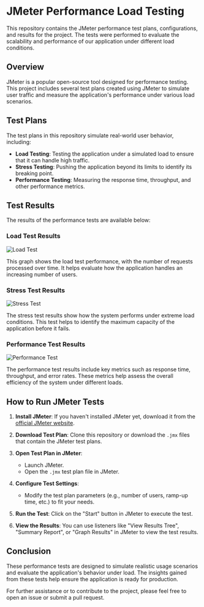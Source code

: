 # JMeter Performance Load Testing

This repository contains the JMeter performance test plans, configurations, and results for the project. The tests were performed to evaluate the scalability and performance of our application under different load conditions.

## Overview

JMeter is a popular open-source tool designed for performance testing. This project includes several test plans created using JMeter to simulate user traffic and measure the application's performance under various load scenarios.

## Test Plans

The test plans in this repository simulate real-world user behavior, including:

- **Load Testing**: Testing the application under a simulated load to ensure that it can handle high traffic.
- **Stress Testing**: Pushing the application beyond its limits to identify its breaking point.
- **Performance Testing**: Measuring the response time, throughput, and other performance metrics.

## Test Results

The results of the performance tests are available below:

### Load Test Results

![Load Test](https://github.com/user-attachments/assets/e85edf19-1bf8-4c90-bb1c-529037558960)

This graph shows the load test performance, with the number of requests processed over time. It helps evaluate how the application handles an increasing number of users.

### Stress Test Results

![Stress Test](https://github.com/user-attachments/assets/16139a86-c9b7-421d-9a4e-c6e9396bfffb)

The stress test results show how the system performs under extreme load conditions. This test helps to identify the maximum capacity of the application before it fails.

### Performance Test Results

![Performance Test](https://github.com/user-attachments/assets/0a264c14-53eb-4775-a49c-9542a910851a)

The performance test results include key metrics such as response time, throughput, and error rates. These metrics help assess the overall efficiency of the system under different loads.

## How to Run JMeter Tests

1. **Install JMeter**: If you haven't installed JMeter yet, download it from the [official JMeter website](https://jmeter.apache.org/).

2. **Download Test Plan**: Clone this repository or download the `.jmx` files that contain the JMeter test plans.

3. **Open Test Plan in JMeter**:
    - Launch JMeter.
    - Open the `.jmx` test plan file in JMeter.

4. **Configure Test Settings**:
    - Modify the test plan parameters (e.g., number of users, ramp-up time, etc.) to fit your needs.

5. **Run the Test**: Click on the "Start" button in JMeter to execute the test.

6. **View the Results**: You can use listeners like "View Results Tree", "Summary Report", or "Graph Results" in JMeter to view the test results.

## Conclusion

These performance tests are designed to simulate realistic usage scenarios and evaluate the application's behavior under load. The insights gained from these tests help ensure the application is ready for production.

For further assistance or to contribute to the project, please feel free to open an issue or submit a pull request.


